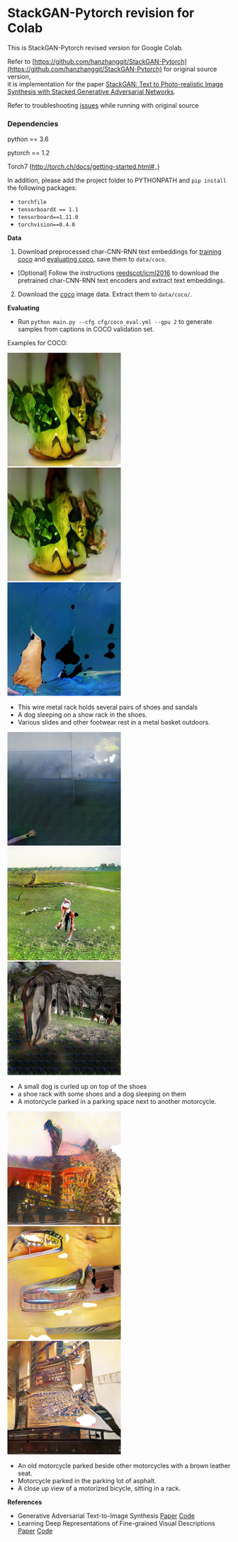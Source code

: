 # StackGAN-Pytorch revision for Colab

This is StackGAN-Pytorch revised version for Google Colab.

Refer to [https://github.com/hanzhanggit/StackGAN-Pytorch](https://github.com/hanzhanggit/StackGAN-Pytorch) for original source version,<br>
it is implementation for the paper [StackGAN: Text to Photo-realistic Image Synthesis with Stacked Generative Adversarial Networks](https://arxiv.org/pdf/1612.03242v1.pdf).

Refer to troubleshooting [issues](https://github.com/rightlit/StackGAN-Pytorch-rev/issues) while running with original source 


### Dependencies
python == 3.6

pytorch == 1.2

Torch7 (http://torch.ch/docs/getting-started.html#_)

In addition, please add the project folder to PYTHONPATH and `pip install` the following packages:
- `torchfile`
- `tensorboardX == 1.1`
- `tensorboard==1.11.0`
- `torchvision==0.4.0`



**Data**

1. Download preprocessed char-CNN-RNN text embeddings for [training coco](https://drive.google.com/open?id=0B3y_msrWZaXLQXVzOENCY2E3TlU) and  [evaluating coco](https://drive.google.com/open?id=0B3y_msrWZaXLeEs5MTg0RC1fa0U), save them to `data/coco`.
  - [Optional] Follow the instructions [reedscot/icml2016](https://github.com/reedscot/icml2016) to download the pretrained char-CNN-RNN text encoders and extract text embeddings.
2. Download the [coco](http://cocodataset.org/#download) image data. Extract them to `data/coco/`.



**Evaluating**
- Run `python main.py --cfg cfg/coco_eval.yml --gpu 2` to generate samples from captions in COCO validation set.

Examples for COCO:
 
![](./models/coco/netG_epoch_90/0_1.png)
![](./models/coco/netG_epoch_90/0_1.png)
![](./models/coco/netG_epoch_90/0_2.png)

- This wire metal rack holds several pairs of shoes and sandals
- A dog sleeping on a show rack in the shoes.
- Various slides and other footwear rest in a metal basket outdoors.

![](./models/coco/netG_epoch_90/0_3.png)
![](./models/coco/netG_epoch_90/0_4.png)
![](./models/coco/netG_epoch_90/0_5.png)

- A small dog is curled up on top of the shoes
- a shoe rack with some shoes and a dog sleeping on them
- A motorcycle parked in a parking space next to another motorcycle.

![](./models/coco/netG_epoch_90/0_6.png)
![](./models/coco/netG_epoch_90/0_7.png)
![](./models/coco/netG_epoch_90/0_8.png)

- An old motorcycle parked beside other motorcycles with a brown leather seat.
- Motorcycle parked in the parking lot of asphalt.
- A close up view of a motorized bicycle, sitting in a rack. 



**References**

- Generative Adversarial Text-to-Image Synthesis [Paper](https://arxiv.org/abs/1605.05396) [Code](https://github.com/reedscot/icml2016)
- Learning Deep Representations of Fine-grained Visual Descriptions [Paper](https://arxiv.org/abs/1605.05395) [Code](https://github.com/reedscot/cvpr2016)
